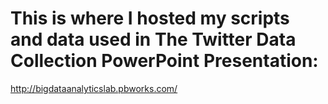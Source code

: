 # This is where I hosted my scripts and data used in The Twitter Data Collection PowerPoint Presentation:
http://bigdataanalyticslab.pbworks.com/
